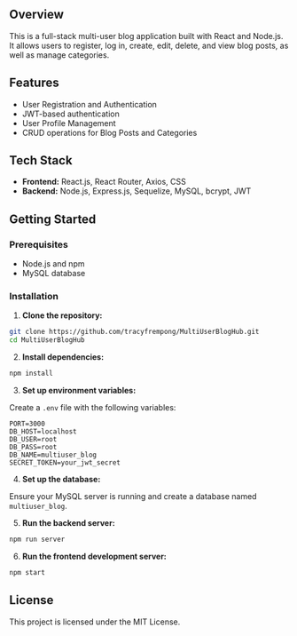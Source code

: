 ## Overview
This is a full-stack multi-user blog application built with React and Node.js. It allows users to register, log in, create, edit, delete, and view blog posts, as well as manage categories.

## Features
- User Registration and Authentication
- JWT-based authentication
- User Profile Management
- CRUD operations for Blog Posts and Categories

## Tech Stack
- **Frontend:** React.js, React Router, Axios, CSS
- **Backend:** Node.js, Express.js, Sequelize, MySQL, bcrypt, JWT

## Getting Started
### Prerequisites

- Node.js and npm
- MySQL database

### Installation
1. **Clone the repository:**

```sh
git clone https://github.com/tracyfrempong/MultiUserBlogHub.git
cd MultiUserBlogHub
```

2. **Install dependencies:**

```sh
npm install
```

3. **Set up environment variables:**

Create a `.env` file with the following variables:

```env
PORT=3000
DB_HOST=localhost
DB_USER=root
DB_PASS=root
DB_NAME=multiuser_blog
SECRET_TOKEN=your_jwt_secret
```

4. **Set up the database:**

Ensure your MySQL server is running and create a database named `multiuser_blog`.

5. **Run the backend server:**

```sh
npm run server
```

6. **Run the frontend development server:**

```sh
npm start
```

## License
This project is licensed under the MIT License.

